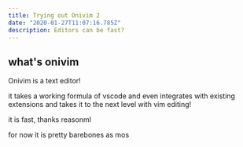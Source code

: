 ```yaml
---
title: Trying out Onivim 2 
date: "2020-01-27T11:07:16.785Z"
description: Editors can be fast?
---
```


## what's onivim

Onivim is a text editor! 

it takes a working formula of vscode and even integrates with existing extensions and takes it to the 
next level with vim editing!

it is fast, thanks reasonml

for now it is pretty barebones as mos
